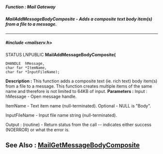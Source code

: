 ##### Function : Mail Gateway
##### MailAddMessageBodyComposite - Adds a composite text body item(s) from a file to a message.
---
##### #include <mailserv.h>
STATUS LNPUBLIC **MailAddMessageBodyComposite(**

	DHANDLE  hMessage,
	char far *ItemName,
	char far *InputFileName);
**Description :**
This function adds a composite text (ie. rich text) body item(s) from a file to 
a message.  This function creates multiple items of the same name and therefore 
is not limited to 64KB of input.
**Parameters :**
Input :
hMessage  -  Open message handle.

ItemName  -  Text item name (null-terminated).  Optional - NULL is "Body".

InputFileName  -  Input file name string (null-terminated).

Output :
(routine)  -  Return status from the call -- indicates either success (NOERROR) or what the error is.


**See Also :**
[MailGetMessageBodyComposite](D:/md_files/MailGetMessageBodyComposite.md)
---
